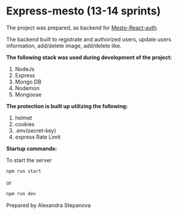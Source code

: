 # Express-mesto (13-14 sprints)
The project was prepared, as backend for [Mesto-React-auth](https://github.com/alexandra-stepanova/react-mesto-auth).

The backend built to registrate and authorized users, update users information, add/delete image, add/delete like.

**The following stack was used during development of the project:**
1. NodeJs
2. Express
3. Mongo DB
4. Nodemon
5. Mongoose


**The protection is built up utilizing the following:**
1. helmet
2. cookies
3. .env(secret-key)
4. express Rate Limit

**Startup commands:**

To start the server
```sh
npm run start
```
or 
```sh
npm run dev
```


Prepared by Alexandra Stepanova
